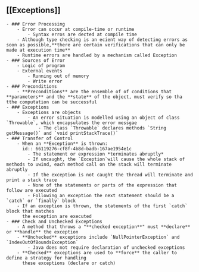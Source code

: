 ## [[Exceptions]]
	- ### Error Processing
		- Error can occur at compile-time or runtime
			- Syntax erros are dected at compile time
		- Although type checking is an ecient way of detecting errors as soon as possible,**there are certain verifications that can only be made at execution time**
		- Runtime errors are handled by a mechanism called Exception
	- ### Sources of Error
		- Logic of program
		- External events
			- Running out of memory
			- Write error
	- ### Preconditions
		- **Preconditions** are the ensemble of of conditions that **parameters** and the **state** of the object, must verify so tha tthe computation can be successful
	- ### Exceptions
		- Exceptions are objects
			- An error situation is modelled using an object of class `Throwable`, which encapsulates the error messgae
				- The class `Throwable` declares methods `String getMessage()` and `void printStackTrace()`
	- ### Transfer of Control
		- When an **Exception** is thrown:
		  id:: 66119276-cf8f-4b8d-badb-167ae1954e1c
			- The statement or expression *terminates abruptly*
			- If uncaught, the `Exception`will cause the whole stack of methods to uwind, each method call on the stack will terminate abruptly
			- If the exception is not caught the thread will terminate and print a stack trace
			- None of the statements or parts of the expression that follow are executed
			- Following an exception the next statement should be a `catch` or `finally` block
		- If an exception is thrown, the statements of the first `catch` block that matches
		  the exception are executed
	- ### Check and Unchecked Exceptions
		- A method that throws a "**checked exception**" must **declare** or **handle** the exception
		- **Unchecked** exceptions include `NullPointerException` and `IndexOutOfBoundsException`
			- Java does not require declaration of unchecked exceptions
		- **Checked** exceptions are used to **force** the caller to define a strategy for handling
		  these exceptions (declare or catch)